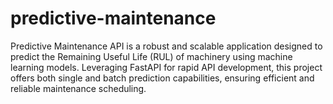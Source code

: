 # predictive-maintenance
Predictive Maintenance API is a robust and scalable application designed to predict the Remaining Useful Life (RUL) of machinery using machine learning models. Leveraging FastAPI for rapid API development, this project offers both single and batch prediction capabilities, ensuring efficient and reliable maintenance scheduling.
